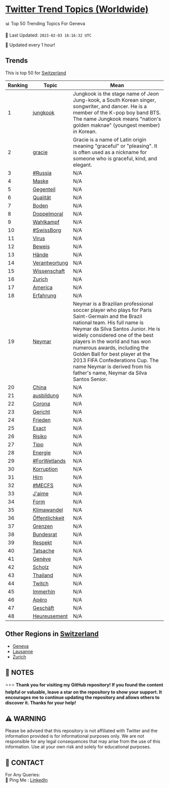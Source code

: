 [Twitter Trend Topics (Worldwide)](https://github.com/ErcinDedeoglu/Twitter-Trend-Topics)
==========


📊 Top 50 Trending Topics For Geneva

📆 Last Updated: `2023-02-03 16:16:32 UTC`

🔧 Updated every 1 hour!


## Trends

This is top 50 for [Switzerland](</Switzerland>)

| Ranking | Topic | Mean |
| ------- | ------------ | ------------ |
| 1 | [jungkook](http://twitter.com/search?q=jungkook) | Jungkook is the stage name of Jeon Jung-kook, a South Korean singer, songwriter, and dancer. He is a member of the K-pop boy band BTS. The name Jungkook means "nation's golden maknae" (youngest member) in Korean. |
| 2 | [gracie](http://twitter.com/search?q=gracie) | Gracie is a name of Latin origin meaning "graceful" or "pleasing". It is often used as a nickname for someone who is graceful, kind, and elegant. |
| 3 | [#Russia](http://twitter.com/search?q=%23Russia) | N/A |
| 4 | [Maske](http://twitter.com/search?q=Maske) | N/A |
| 5 | [Gegenteil](http://twitter.com/search?q=Gegenteil) | N/A |
| 6 | [Qualität](http://twitter.com/search?q=Qualit%c3%a4t) | N/A |
| 7 | [Boden](http://twitter.com/search?q=Boden) | N/A |
| 8 | [Doppelmoral](http://twitter.com/search?q=Doppelmoral) | N/A |
| 9 | [Wahlkampf](http://twitter.com/search?q=Wahlkampf) | N/A |
| 10 | [#SwissBorg](http://twitter.com/search?q=%23SwissBorg) | N/A |
| 11 | [Virus](http://twitter.com/search?q=Virus) | N/A |
| 12 | [Beweis](http://twitter.com/search?q=Beweis) | N/A |
| 13 | [Hände](http://twitter.com/search?q=H%c3%a4nde) | N/A |
| 14 | [Verantwortung](http://twitter.com/search?q=Verantwortung) | N/A |
| 15 | [Wissenschaft](http://twitter.com/search?q=Wissenschaft) | N/A |
| 16 | [Zurich](http://twitter.com/search?q=Zurich) | N/A |
| 17 | [America](http://twitter.com/search?q=America) | N/A |
| 18 | [Erfahrung](http://twitter.com/search?q=Erfahrung) | N/A |
| 19 | [Neymar](http://twitter.com/search?q=Neymar) | Neymar is a Brazilian professional soccer player who plays for Paris Saint-Germain and the Brazil national team. His full name is Neymar da Silva Santos Junior. He is widely considered one of the best players in the world and has won numerous awards, including the Golden Ball for best player at the 2013 FIFA Confederations Cup. The name Neymar is derived from his father's name, Neymar da Silva Santos Senior. |
| 20 | [China](http://twitter.com/search?q=China) | N/A |
| 21 | [ausbildung](http://twitter.com/search?q=ausbildung) | N/A |
| 22 | [Corona](http://twitter.com/search?q=Corona) | N/A |
| 23 | [Gericht](http://twitter.com/search?q=Gericht) | N/A |
| 24 | [Frieden](http://twitter.com/search?q=Frieden) | N/A |
| 25 | [Exact](http://twitter.com/search?q=Exact) | N/A |
| 26 | [Risiko](http://twitter.com/search?q=Risiko) | N/A |
| 27 | [Tipp](http://twitter.com/search?q=Tipp) | N/A |
| 28 | [Energie](http://twitter.com/search?q=Energie) | N/A |
| 29 | [#ForWetlands](http://twitter.com/search?q=%23ForWetlands) | N/A |
| 30 | [Korruption](http://twitter.com/search?q=Korruption) | N/A |
| 31 | [Hirn](http://twitter.com/search?q=Hirn) | N/A |
| 32 | [#MECFS](http://twitter.com/search?q=%23MECFS) | N/A |
| 33 | [J'aime](http://twitter.com/search?q=J%27aime) | N/A |
| 34 | [Form](http://twitter.com/search?q=Form) | N/A |
| 35 | [Klimawandel](http://twitter.com/search?q=Klimawandel) | N/A |
| 36 | [Öffentlichkeit](http://twitter.com/search?q=%c3%96ffentlichkeit) | N/A |
| 37 | [Grenzen](http://twitter.com/search?q=Grenzen) | N/A |
| 38 | [Bundesrat](http://twitter.com/search?q=Bundesrat) | N/A |
| 39 | [Respekt](http://twitter.com/search?q=Respekt) | N/A |
| 40 | [Tatsache](http://twitter.com/search?q=Tatsache) | N/A |
| 41 | [Genève](http://twitter.com/search?q=Gen%c3%a8ve) | N/A |
| 42 | [Scholz](http://twitter.com/search?q=Scholz) | N/A |
| 43 | [Thailand](http://twitter.com/search?q=Thailand) | N/A |
| 44 | [Twitch](http://twitter.com/search?q=Twitch) | N/A |
| 45 | [Immerhin](http://twitter.com/search?q=Immerhin) | N/A |
| 46 | [Apéro](http://twitter.com/search?q=Ap%c3%a9ro) | N/A |
| 47 | [Geschäft](http://twitter.com/search?q=Gesch%c3%a4ft) | N/A |
| 48 | [Heureusement](http://twitter.com/search?q=Heureusement) | N/A |



## Other Regions in [Switzerland](</Switzerland>)

* [Geneva](</Switzerland/Geneva.md>)
* [Lausanne](</Switzerland/Lausanne.md>)
* [Zurich](</Switzerland/Zurich.md>)



## 📝 NOTES

⭐⭐⭐ **Thank you for visiting my GitHub repository! If you found the content helpful or valuable, leave a star on the repository to show your support. It encourages me to continue updating the repository and allows others to discover it. Thanks for your help!**


## ⚠️ WARNING

Please be advised that this repository is not affiliated with Twitter and the information provided is for informational purposes only. We are not responsible for any legal consequences that may arise from the use of this information. Use at your own risk and solely for educational purposes.


## 📨 CONTACT

 For Any Queries:  
            🏓 Ping Me : [LinkedIn](https://www.linkedin.com/in/ercindedeoglu/)
